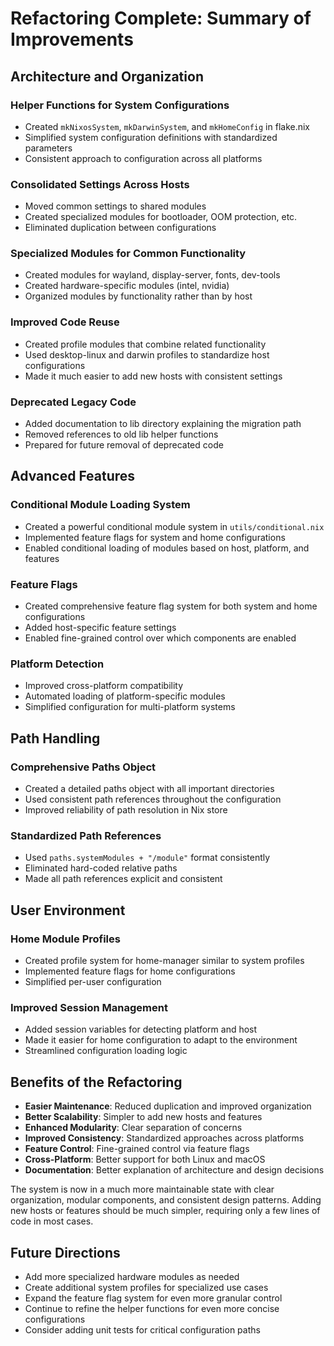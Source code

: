 # Refactoring Complete: Summary of Improvements

## Architecture and Organization

### Helper Functions for System Configurations
- Created `mkNixosSystem`, `mkDarwinSystem`, and `mkHomeConfig` in flake.nix
- Simplified system configuration definitions with standardized parameters
- Consistent approach to configuration across all platforms

### Consolidated Settings Across Hosts
- Moved common settings to shared modules
- Created specialized modules for bootloader, OOM protection, etc.
- Eliminated duplication between configurations

### Specialized Modules for Common Functionality
- Created modules for wayland, display-server, fonts, dev-tools
- Created hardware-specific modules (intel, nvidia)
- Organized modules by functionality rather than by host

### Improved Code Reuse
- Created profile modules that combine related functionality
- Used desktop-linux and darwin profiles to standardize host configurations
- Made it much easier to add new hosts with consistent settings

### Deprecated Legacy Code
- Added documentation to lib directory explaining the migration path
- Removed references to old lib helper functions
- Prepared for future removal of deprecated code

## Advanced Features

### Conditional Module Loading System
- Created a powerful conditional module system in `utils/conditional.nix`
- Implemented feature flags for system and home configurations
- Enabled conditional loading of modules based on host, platform, and features

### Feature Flags
- Created comprehensive feature flag system for both system and home configurations
- Added host-specific feature settings
- Enabled fine-grained control over which components are enabled

### Platform Detection
- Improved cross-platform compatibility
- Automated loading of platform-specific modules
- Simplified configuration for multi-platform systems

## Path Handling

### Comprehensive Paths Object
- Created a detailed paths object with all important directories
- Used consistent path references throughout the configuration
- Improved reliability of path resolution in Nix store

### Standardized Path References
- Used `paths.systemModules + "/module"` format consistently
- Eliminated hard-coded relative paths
- Made all path references explicit and consistent

## User Environment

### Home Module Profiles
- Created profile system for home-manager similar to system profiles
- Implemented feature flags for home configurations
- Simplified per-user configuration

### Improved Session Management
- Added session variables for detecting platform and host
- Made it easier for home configuration to adapt to the environment
- Streamlined configuration loading logic

## Benefits of the Refactoring

- **Easier Maintenance**: Reduced duplication and improved organization
- **Better Scalability**: Simpler to add new hosts and features
- **Enhanced Modularity**: Clear separation of concerns
- **Improved Consistency**: Standardized approaches across platforms
- **Feature Control**: Fine-grained control via feature flags
- **Cross-Platform**: Better support for both Linux and macOS
- **Documentation**: Better explanation of architecture and design decisions

The system is now in a much more maintainable state with clear organization, modular components, and consistent design patterns. Adding new hosts or features should be much simpler, requiring only a few lines of code in most cases.

## Future Directions

- Add more specialized hardware modules as needed
- Create additional system profiles for specialized use cases
- Expand the feature flag system for even more granular control
- Continue to refine the helper functions for even more concise configurations
- Consider adding unit tests for critical configuration paths